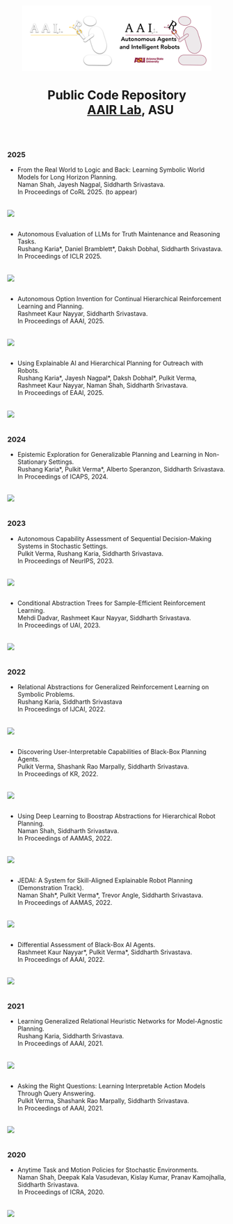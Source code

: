 <p align="center">
<img align="center" height="150" src="https://raw.githubusercontent.com/AAIR-lab/AAIR-lab/main/resources/aair-logo-inverse.png#gh-dark-mode-only" alt="AAIR Lab Logo" ><img align="center" height="150" src="https://raw.githubusercontent.com/AAIR-lab/AAIR-lab/main/resources/aair_logo.png#gh-light-mode-only" alt="AAIR Lab Logo">
</p>
<h1 align="center">Public Code Repository</br>
&emsp;&emsp;
<a href="https://aair-lab.github.io">AAIR Lab</a>, ASU </h1>

<br/>
<br/>

### 2025

* From the Real World to Logic and Back: Learning Symbolic World Models for Long Horizon Planning. <br/>
Naman Shah, Jayesh Nagpal, Siddharth Srivastava. <br/>
In Proceedings of CoRL 2025. (to appear) <br/>
&emsp;&emsp;
<a href="https://github.com/AAIR-lab/LAMP">
  <img align="center" src="https://github-readme-stats.vercel.app/api/pin/?username=aair-lab&repo=LAMP" />
</a>
<br/>
<br/>

* Autonomous Evaluation of LLMs for Truth Maintenance and Reasoning Tasks. <br/>
Rushang Karia*, Daniel Bramblett*, Daksh Dobhal, Siddharth Srivastava. <br/>
In Proceedings of ICLR 2025. <br/>
&emsp;&emsp;
<a href="https://github.com/AAIR-lab/autoeval">
  <img align="center" src="https://github-readme-stats.vercel.app/api/pin/?username=aair-lab&repo=autoeval" />
</a>
<br/>
<br/>

* Autonomous Option Invention for Continual Hierarchical Reinforcement Learning and Planning. <br/>
Rashmeet Kaur Nayyar, Siddharth Srivastava. <br/>
In Proceedings of AAAI, 2025. <br/>
&emsp;&emsp;
<a href="https://github.com/AAIR-lab/CHiRP">
  <img align="center" src="https://github-readme-stats.vercel.app/api/pin/?username=aair-lab&repo=CHiRP" />
</a>
<br/>
<br/>

* Using Explainable AI and Hierarchical Planning for Outreach with Robots. <br/>
Rushang Karia*, Jayesh Nagpal*, Daksh Dobhal*, Pulkit Verma, Rashmeet Kaur Nayyar, Naman Shah, Siddharth Srivastava. <br/>
In Proceedings of EAAI, 2025. <br/>
&emsp;&emsp;
<a href="https://github.com/AAIR-lab/jedai">
  <img align="center" src="https://github-readme-stats.vercel.app/api/pin/?username=aair-lab&repo=jedai" />
</a>
<br/>
<br/>

### 2024

* Epistemic Exploration for Generalizable Planning and Learning in Non-Stationary Settings.<br/>
Rushang Karia*, Pulkit Verma*, Alberto Speranzon, Siddharth Srivastava.<br/>
In Proceedings of ICAPS, 2024.<br/>
&emsp;&emsp;
<a href="https://github.com/AAIR-lab/GRAPL/tree/icaps-24">
  <img align="center" src="https://github-readme-stats.vercel.app/api/pin/?username=aair-lab&repo=GRAPL" />
</a>
<br/>
<br/>

### 2023

* Autonomous Capability Assessment of Sequential Decision-Making Systems in Stochastic Settings.<br/>
Pulkit Verma, Rushang Karia, Siddharth Srivastava.<br/>
In Proceedings of NeurIPS, 2023.<br/>
&emsp;&emsp;
<a href="https://github.com/AAIR-lab/QACE">
  <img align="center" src="https://github-readme-stats.vercel.app/api/pin/?username=aair-lab&repo=QACE" />
</a>
<br/>
<br/>

* Conditional Abstraction Trees for Sample-Efficient Reinforcement Learning.<br/>
Mehdi Dadvar, Rashmeet Kaur Nayyar, Siddharth Srivastava.<br/>
In Proceedings of UAI, 2023.<br/>
&emsp;&emsp;
<a href="https://github.com/AAIR-lab/CAT-RL">
  <img align="center" src="https://github-readme-stats.vercel.app/api/pin/?username=aair-lab&repo=CAT-RL" />
</a>
<br/>
<br/>

### 2022

* Relational Abstractions for Generalized Reinforcement Learning on Symbolic Problems.<br/>
Rushang Karia, Siddharth Srivastava<br/>
In Proceedings of IJCAI, 2022.<br/>
&emsp;&emsp;
<a href="https://github.com/AAIR-lab/GRAPL/tree/ijcai-22">
  <img align="center" src="https://github-readme-stats.vercel.app/api/pin/?username=aair-lab&repo=GRAPL" />
</a>
<br/>
<br/>

* Discovering User-Interpretable Capabilities of Black-Box Planning Agents.<br/>
Pulkit Verma, Shashank Rao Marpally, Siddharth Srivastava.<br/>
In Proceedings of KR, 2022.<br/>
&emsp;&emsp;
<a href="https://github.com/AAIR-lab/iCaML">
  <img align="center" src="https://github-readme-stats.vercel.app/api/pin/?username=aair-lab&repo=iCaML" />
</a>
<br/>
<br/>

* Using Deep Learning to Boostrap Abstractions for Hierarchical Robot Planning.<br/>
Naman Shah, Siddharth Srivastava.<br/>
In Proceedings of AAMAS, 2022.<br/>
&emsp;&emsp;
<a href="https://github.com/AAIR-lab/HARP">
  <img align="center" src="https://github-readme-stats.vercel.app/api/pin/?username=aair-lab&repo=HARP" />
</a>
<br/>
<br/>


* JEDAI: A System for Skill-Aligned Explainable Robot Planning (Demonstration Track).<br/>
Naman Shah*, Pulkit Verma*, Trevor Angle, Siddharth Srivastava.<br/>
In Proceedings of AAMAS, 2022.<br/>
&emsp;&emsp;
<a href="https://github.com/AAIR-lab/AAIR-JEDAI">
  <img align="center" src="https://github-readme-stats.vercel.app/api/pin/?username=aair-lab&repo=AAIR-JEDAI" />
</a>
<br/>
<br/>

* Differential Assessment of Black-Box AI Agents.<br/>
Rashmeet Kaur Nayyar*, Pulkit Verma*, Siddharth Srivastava.<br/>
In Proceedings of AAAI, 2022. <br/>
&emsp;&emsp;
<a href="https://github.com/AAIR-lab/DAAISy">
  <img align="center" src="https://github-readme-stats.vercel.app/api/pin/?username=aair-lab&repo=DAAISy" />
</a>
<br/>
<br/>

### 2021

* Learning Generalized Relational Heuristic Networks for Model-Agnostic Planning.<br/>
Rushang Karia, Siddharth Srivastava.<br/>
In Proceedings of AAAI, 2021.<br/>
&emsp;&emsp;
<a href="https://github.com/AAIR-lab/GRAPL/tree/aaai-21">
  <img align="center" src="https://github-readme-stats.vercel.app/api/pin/?username=aair-lab&repo=GRAPL" />
</a>
<br/>
<br/>

* Asking the Right Questions: Learning Interpretable Action Models Through Query Answering.<br/>
Pulkit Verma, Shashank Rao Marpally, Siddharth Srivastava.<br/>
In Proceedings of AAAI, 2021.<br/>
&emsp;&emsp;
<a href="https://github.com/AAIR-lab/AIA-AAAI21">
  <img align="center" src="https://github-readme-stats.vercel.app/api/pin/?username=aair-lab&repo=aia-aaai21&custom_title=P" />
  
</a>
<br/>
<br/>

### 2020

* Anytime Task and Motion Policies for Stochastic Environments.<br/>
Naman Shah, Deepak Kala Vasudevan, Kislay Kumar, Pranav Kamojhalla, Siddharth Srivastava.<br/>
In Proceedings of ICRA, 2020.<br/>
&emsp;&emsp;
<a href="https://github.com/AAIR-lab/Stochastic-Task-and-Motion-Planning">
  <img align="center" src="https://github-readme-stats.vercel.app/api/pin/?username=aair-lab&repo=Stochastic-Task-and-Motion-Planning" />
</a>
<br/>
<br/>
